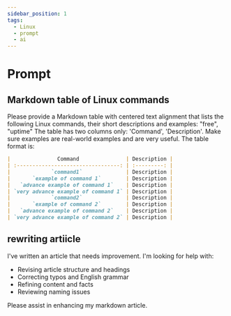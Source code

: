 ```yaml
---
sidebar_position: 1
tags:
  - Linux
  - prompt
  - ai
---
```


# Prompt

## Markdown table of Linux commands

Please provide a Markdown table with centered text alignment that lists the following Linux commands, their short descriptions and examples: "free", "uptime"
The table has two columns only: 'Command', 'Description'.
Make sure examples are real-world examples and are very useful.
The table format is:

```markdown
|               Command               | Description |
| :---------------------------------: | :---------: |
|             `command1`              | Description |
|       `example of command 1`        | Description |
|   `advance example of command 1`    | Description |
| `very advance example of command 1` | Description |
|             `command2`              | Description |
|       `example of command 2`        | Description |
|   `advance example of command 2`    | Description |
| `very advance example of command 2` | Description |
```

## rewriting artiicle

I've written an article that needs improvement. I'm looking for help with:

* Revising article structure and headings
* Correcting typos and English grammar
* Refining content and facts
* Reviewing naming issues

Please assist in enhancing my markdown article.
